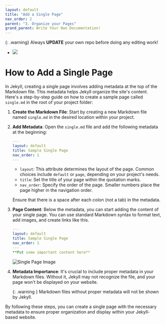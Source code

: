 ```yaml
---
layout: default
title: "Add a Single Page"
nav_order: 2
parent: "3. Organize your Pages"
grand_parent: Write Your Own Documentation!
---
```


{: .warning}
Always **UPDATE** your own repo before doing any editing work!
- ![](/assets/images/github_page/adding-documentation/sync.png)

# How to Add a Single Page

In Jekyll, creating a single page involves adding metadata at the top of the Markdown file. This metadata helps Jekyll organize the site's content. Here's a step-by-step guide on how to create a sample page called `single.md` in the root of your project folder:

1. **Create the Markdown File**: Start by creating a new Markdown file named `single.md` in the desired location within your project.

2. **Add Metadata**: Open the `single.md` file and add the following metadata at the beginning:

   ```yaml
   ---
   layout: default
   title: Sample Single Page
   nav_order: 1
   ---
   ```

   - `layout`: This attribute determines the layout of the page. Common choices include `default` or `page`, depending on your project's needs.
   - `title`: Set the title of your page within the quotation marks.
   - `nav_order`: Specify the order of the page. Smaller numbers place the page higher in the navigation order.

   Ensure that there is a space after each colon (not a tab) in the metadata.

3. **Page Content**: Below the metadata, you can start adding the content of your single page. You can use standard Markdown syntax to format text, add images, and create links like this.
	```yaml
   ---
   layout: default
   title: Sample Single Page
   nav_order: 1
   ---
	**Put some important content here**
 
	```


   ![Single Page Image](/assets/images/github_page/adding-documentation/single_page.png)

4. **Metadata Importance**: It's crucial to include proper metadata in your Markdown files. Without it, Jekyll may not recognize the file, and your page won't be displayed on your website.

   {: .warning }
   Markdown files without proper metadata will not be shown by Jekyll.

By following these steps, you can create a single page with the necessary metadata to ensure proper organization and display within your Jekyll-based website.